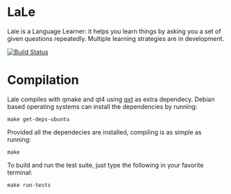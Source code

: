 LaLe
====

Lale is a Language Learner: it helps you learn things by asking you a set of given questions repeatedly. Multiple learning strategies are in development.

[![Build Status](https://travis-ci.org/SuRaMoN/lale.png?branch=master)](https://travis-ci.org/SuRaMoN/lale)

Compilation
===========
Lale compiles with qmake and qt4 using [qxt](http://dev.libqxt.org/libqxt/wiki/Home) as extra dependecy. Debian based operating systems can install the dependencies by running:

    make get-deps-ubuntu

Provided all the dependecies are installed, compiling is as simple as running:

    make

To build and run the test suite, just type the following in your favorite terminal:

    make run-tests

